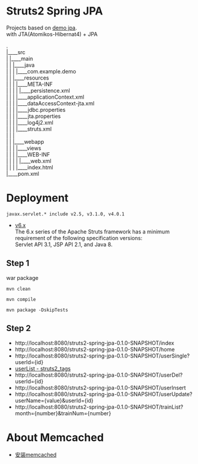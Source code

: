 Struts2 Spring JPA
===============

Projects based on [demo jpa](https://github.com/xiaobin80/demo-jpa-spring-boot2-mysql).    
  with JTA(Atomikos-Hibernat4) + JPA

.        
|____src        
| |____main        
| | |____java        
| | | |____com.example.demo    
| | |____resources    
| | | |____META-INF    
| | | | |____persistence.xml    
| | | |____applicationContext.xml    
| | | |____dataAccessContext-jta.xml    
| | | |____jdbc.properties    
| | | |____jta.properties    
| | | |____log4j2.xml    
| | | |____struts.xml    
| | |        
| | |____webapp        
| | | |____views       
| | | |____WEB-INF        
| | | | |____web.xml        
| | | |____index.html        
|____pom.xml


# Deployment
```
javax.servlet.* include v2.5, v3.1.0, v4.0.1
```
- [v6.x](https://struts.apache.org/announce-2022.html)    
The 6.x series of the Apache Struts framework has a minimum requirement of the following specification versions:    
Servlet API 3.1, JSP API 2.1, and Java 8.


## Step 1
war package
```
mvn clean
```

```
mvn compile
```

```
mvn package -DskipTests
```


## Step 2
- http://localhost:8080/struts2-spring-jpa-0.1.0-SNAPSHOT/index
- http://localhost:8080/struts2-spring-jpa-0.1.0-SNAPSHOT/home
- http://localhost:8080/struts2-spring-jpa-0.1.0-SNAPSHOT/userSingle?userId={id}
- [userList - struts2_tags](http://localhost:8080/struts2-spring-jpa-0.1.0-SNAPSHOT/userList)
- http://localhost:8080/struts2-spring-jpa-0.1.0-SNAPSHOT/userDel?userId={id}
- http://localhost:8080/struts2-spring-jpa-0.1.0-SNAPSHOT/userInsert
- http://localhost:8080/struts2-spring-jpa-0.1.0-SNAPSHOT/userUpdate?userName={value}&userId={id}
- http://localhost:8080/struts2-spring-jpa-0.1.0-SNAPSHOT/trainList?month={number}&trainNum={number}


# About Memcached
- [安装memcached](https://tdtc-hrb.github.io/csdn/post/ops_memcached_ubuntu/)
